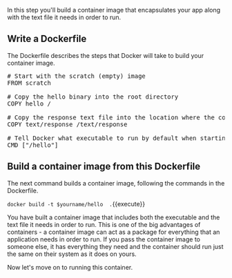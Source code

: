 In this step you'll build a container image that encapsulates your app along with the text file it needs in order to run.

## Write a Dockerfile

The Dockerfile describes the steps that Docker will take to build your container image.

<pre class="file" data-filename="Dockerfile" data-target="replace">
# Start with the scratch (empty) image
FROM scratch

# Copy the hello binary into the root directory
COPY hello /

# Copy the response text file into the location where the container expects it to be
COPY text/response /text/response

# Tell Docker what executable to run by default when starting this container
CMD ["/hello"]
</pre>

## Build a container image from this Dockerfile

The next command builds a container image, following the commands in the Dockerfile.

`docker build -t $yourname/hello  .`{{execute}}

You have built a container image that includes both the executable and the text file it needs in order to run. This is one of the big advantages of containers - a container image can act as a package for everything that an application needs in order to run. If you pass the container image to someone else, it has everything they need and the container should run just the same on their system as it does on yours.

Now let's move on to running this container.
